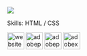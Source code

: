 ![](https://images-wixmp-ed30a86b8c4ca887773594c2.wixmp.com/f/021047dc-2c54-45b3-8a92-72327b3c6e3a/dfqhd9v-9db7f68a-e186-4f35-ae3f-b4e6bffab4d9.png?token=eyJ0eXAiOiJKV1QiLCJhbGciOiJIUzI1NiJ9.eyJzdWIiOiJ1cm46YXBwOjdlMGQxODg5ODIyNjQzNzNhNWYwZDQxNWVhMGQyNmUwIiwiaXNzIjoidXJuOmFwcDo3ZTBkMTg4OTgyMjY0MzczYTVmMGQ0MTVlYTBkMjZlMCIsIm9iaiI6W1t7InBhdGgiOiJcL2ZcLzAyMTA0N2RjLTJjNTQtNDViMy04YTkyLTcyMzI3YjNjNmUzYVwvZGZxaGQ5di05ZGI3ZjY4YS1lMTg2LTRmMzUtYWUzZi1iNGU2YmZmYWI0ZDkucG5nIn1dXSwiYXVkIjpbInVybjpzZXJ2aWNlOmZpbGUuZG93bmxvYWQiXX0.I338nkxPop0cfHMIN-RN_m4c5o-ApWlTfoc4YgtZ5HU)


Skills: HTML / CSS



[<img src='https://cdn.jsdelivr.net/npm/simple-icons@3.0.1/icons/icloud.svg' alt='website' height='40'>](ww.aedla.ga)  [<img src='https://cdn.jsdelivr.net/npm/simple-icons@3.0.1/icons/adobephotoshop.svg' alt='adobephotoshop' height='40'>](Uwu)  [<img src='https://cdn.jsdelivr.net/npm/simple-icons@3.0.1/icons/adobepremierepro.svg' alt='adobepremierepro' height='40'>](Owo)  [<img src='https://cdn.jsdelivr.net/npm/simple-icons@3.0.1/icons/adobexd.svg' alt='adobexd' height='40'>](nwn)  

